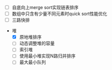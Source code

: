 - [ ] 自底向上merge sort实现链表排序
- [ ] 数组中只含有少量不同元素时quick sort性能优化
- [ ] 三路快排
- 堆
    - [x] 原地堆排序
    - [ ] 动态调整堆的容量
    - [ ] 索引堆
    - [ ] 使用最小堆实现N路归并排序
    - [ ] 最大最小队列